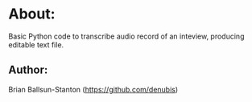 # About:
Basic Python code to transcribe audio record of an inteview, producing editable text file.

## Author:
Brian Ballsun-Stanton (https://github.com/denubis)


